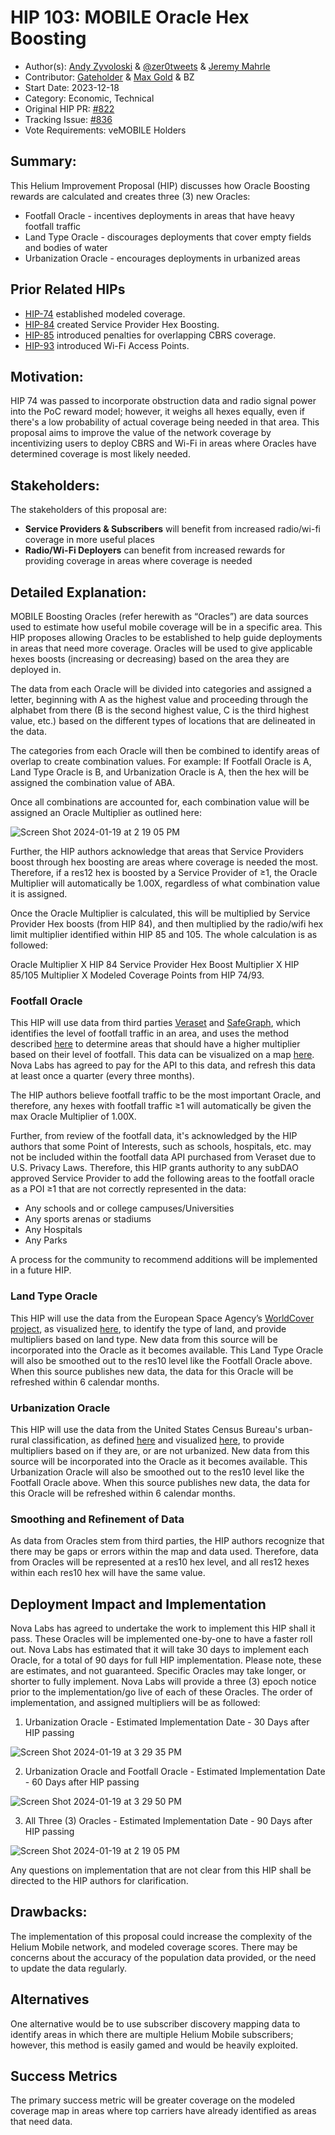 # HIP 103: MOBILE Oracle Hex Boosting

- Author(s): [Andy Zyvoloski](https://github.com/heatedlime) & [@zer0tweets](https://github.com/zer0tweets) & [Jeremy Mahrle](https://github.com/jaym2518)
- Contributor: [Gateholder](https://github.com/gateholder) & [Max Gold](https://github.com/maxgold91) & BZ
- Start Date: 2023-12-18
- Category: Economic, Technical
- Original HIP PR: [#822](https://github.com/helium/HIP/pull/822)
- Tracking Issue: [#836](https://github.com/helium/HIP/issues/836)
- Vote Requirements: veMOBILE Holders

## Summary:

This Helium Improvement Proposal (HIP) discusses how Oracle Boosting rewards are calculated and creates three (3) new Oracles:

- Footfall Oracle - incentives deployments in areas that have heavy footfall traffic
- Land Type Oracle - discourages deployments that cover empty fields and bodies of water
- Urbanization Oracle - encourages deployments in urbanized areas

## Prior Related HIPs

- [HIP-74](https://github.com/helium/HIP/blob/main/0074-mobile-poc-modeled-coverage-rewards.md) established modeled coverage.
- [HIP-84](https://github.com/helium/HIP/blob/main/0084-service-provider-hex-boosting.md) created Service Provider Hex Boosting.
- [HIP-85](https://github.com/helium/HIP/blob/main/0085-mobile-hex-coverage-limit.md) introduced penalties for overlapping CBRS coverage.
- [HIP-93](https://github.com/helium/HIP/blob/main/0093-addition-of-wifi-aps-to-mobile-subdao.md) introduced Wi-Fi Access Points.

## Motivation:

HIP 74 was passed to incorporate obstruction data and radio signal power into the PoC reward model; however, it weighs all hexes equally, even if there's a low probability of actual coverage being needed in that area. This proposal aims to improve the value of the network coverage by incentivizing users to deploy CBRS and Wi-Fi in areas where Oracles have determined coverage is most likely needed.

## Stakeholders:

The stakeholders of this proposal are:

- **Service Providers & Subscribers** will benefit from increased radio/wi-fi coverage in more useful places
- **Radio/Wi-Fi Deployers** can benefit from increased rewards for providing coverage in areas where coverage is needed

## Detailed Explanation:

MOBILE Boosting Oracles (refer herewith as “Oracles”) are data sources used to estimate how useful mobile coverage will be in a specific area. This HIP proposes allowing Oracles to be established to help guide deployments in areas that need more coverage. Oracles will be used to give applicable hexes boosts (increasing or decreasing) based on the area they are deployed in.

The data from each Oracle will be divided into categories and assigned a letter, beginning with A as the highest value and proceeding through the alphabet from there (B is the second highest value, C is the third highest value, etc.) based on the different types of locations that are delineated in the data.

The categories from each Oracle will then be combined to identify areas of overlap to create combination values. For example:
If Footfall Oracle is A, Land Type Oracle is B, and Urbanization Oracle is A, then the hex will be assigned the combination value of ABA.

Once all combinations are accounted for, each combination value will be assigned an Oracle Multiplier as outlined here:


![Screen Shot 2024-01-19 at 2 19 05 PM](https://github.com/helium/HIP/assets/104723888/95674006-9542-46ac-b7ef-e344848f97a5)


Further, the HIP authors acknowledge that areas that Service Providers boost through hex boosting are areas where coverage is needed the most. Therefore, if a res12 hex is boosted by a Service Provider of ≥1, the Oracle Multiplier will automatically be 1.00X, regardless of what combination value it is assigned. 

Once the Oracle Multiplier is calculated, this will be multiplied by Service Provider Hex boosts (from HIP 84), and then multiplied by the radio/wifi hex limit multiplier identified within HIP 85 and 105. The whole calculation is as followed:

Oracle Multiplier X HIP 84 Service Provider Hex Boost Multiplier X HIP 85/105 Multiplier X Modeled Coverage Points from HIP 74/93.

### Footfall Oracle

This HIP will use data from third parties [Veraset](https://www.veraset.com/) and [SafeGraph](https://www.safegraph.com/), which identifies the level of footfall traffic in an area, and uses the method described [here](https://www.safegraph.com/guides/visit-attribution-white-paper) to determine areas that should have a higher multiplier based on their level of footfall. This data can be visualized on a map [here](https://shdw-drive.genesysgo.net/5RgAheef6auTTu8DVMfAXSYtq4RrzK1jeW4tGCPrAhqX/index.html?filter_name=visitors&filter_value=0). Nova Labs has agreed to pay for the API to this data, and refresh this data at least once a quarter (every three months).

The HIP authors believe footfall traffic to be the most important Oracle, and therefore, any hexes with footfall traffic ≥1 will automatically be given the max Oracle Multiplier of 1.00X.

Further, from review of the footfall data, it's acknowledged by the HIP authors that some Point of Interests, such as schools, hospitals, etc. may not be included within the footfall data API purchased from Veraset due to U.S. Privacy Laws. Therefore, this HIP grants authority to any subDAO approved Service Provider to add the following areas to the footfall oracle as a POI ≥1 that are not correctly represented in the data:

- Any schools and or college campuses/Universities
- Any sports arenas or stadiums
- Any Hospitals
- Any Parks

A process for the community to recommend additions will be implemented in a future HIP. 


### Land Type Oracle

This HIP will use the data from the European Space Agency’s [WorldCover project](https://esa-worldcover.org/), as visualized [here](https://viewer.esa-worldcover.org/worldcover/?language=en&bbox=-255.05859374999997,-78.6991059255054,255.05859374999997,78.69910592550542&overlay=false&bgLayer=OSM&date=2023-12-25&layer=WORLDCOVER_2021_MAP), to identify the type of land, and provide multipliers based on land type. New data from this source will be incorporated into the Oracle as it becomes available. This Land Type Oracle will also be smoothed out to the res10 level like the Footfall Oracle above. When this source publishes new data, the data for this Oracle will be refreshed within 6 calendar months. 

### Urbanization Oracle
This HIP will use the data from the United States Census Bureau's urban-rural classification, as defined [here](https://www.census.gov/programs-surveys/geography/guidance/geo-areas/urban-rural.html) and visualized [here](https://www.arcgis.com/apps/mapviewer/index.html?layers=10551da8fcd24062b1857473252b3df8), to provide multipliers based on if they are, or are not urbanized. New data from this source will be incorporated into the Oracle as it becomes available. This Urbanization Oracle will also be smoothed out to the res10 level like the Footfall Oracle above. When this source publishes new data, the data for this Oracle will be refreshed within 6 calendar months. 

### Smoothing and Refinement of Data
As data from Oracles stem from third parties, the HIP authors recognize that there may be gaps or errors within the map and data used. Therefore, data from Oracles will be represented at a res10 hex level, and all res12 hexes within each res10 hex will have the same value. 


## Deployment Impact and Implementation
Nova Labs has agreed to undertake the work to implement this HIP shall it pass. These Oracles will be implemented one-by-one to have a faster roll out. Nova Labs has estimated that it will take 30 days to implement each Oracle, for a total of 90 days for full HIP implementation. Please note, these are estimates, and not guaranteed. Specific Oracles may take longer, or shorter to fully implement. Nova Labs will provide a three (3) epoch notice prior to the implementation/go live of each of these Oracles. The order of implementation, and assigned multipliers will be as followed:


1. Urbanization Oracle - Estimated Implementation Date - 30 Days after HIP passing

![Screen Shot 2024-01-19 at 3 29 35 PM](https://github.com/helium/HIP/assets/104723888/b018f102-f1d9-448e-8cae-5ed6e91d7f2e)

2. Urbanization Oracle and Footfall Oracle - Estimated Implementation Date - 60 Days after HIP passing

![Screen Shot 2024-01-19 at 3 29 50 PM](https://github.com/helium/HIP/assets/104723888/edb2fd84-18ff-4a41-be8b-d88029977274)

3. All Three (3) Oracles  - Estimated Implementation Date - 90 Days after HIP passing
   
![Screen Shot 2024-01-19 at 2 19 05 PM](https://github.com/helium/HIP/assets/104723888/95674006-9542-46ac-b7ef-e344848f97a5)

Any questions on implementation that are not clear from this HIP shall be directed to the HIP authors for clarification.

## Drawbacks:

The implementation of this proposal could increase the complexity of the Helium Mobile network, and modeled coverage scores. There may be concerns about the accuracy of the population data provided, or the need to update the data regularly.

## Alternatives

One alternative would be to use subscriber discovery mapping data to identify areas in which there are multiple Helium Mobile subscribers; however, this method is easily gamed and would be heavily exploited.


## Success Metrics

The primary success metric will be greater coverage on the modeled coverage map in areas where top carriers have already identified as areas that need data.
